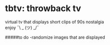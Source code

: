 # tbtv: throwback tv
virtual tv that displays short clips of 90s nostalgia
<br />
enjoy ¯\ _ (ツ) _/¯

#####to do
-randomize images that are displayed
